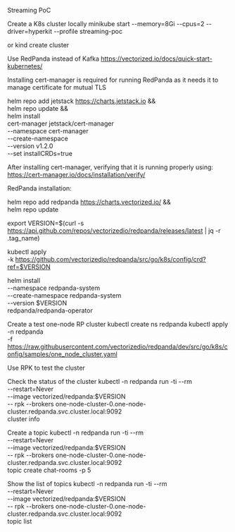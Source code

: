 Streaming PoC

Create a K8s cluster locally
minikube start --memory=8Gi --cpus=2 --driver=hyperkit --profile streaming-poc

or
kind create cluster

Use RedPanda instead of Kafka
https://vectorized.io/docs/quick-start-kubernetes/

Installing cert-manager is required for running RedPanda as it needs it to manage certificate for mutual TLS

helm repo add jetstack https://charts.jetstack.io && \
helm repo update && \
helm install \
  cert-manager jetstack/cert-manager \
  --namespace cert-manager \
  --create-namespace \
  --version v1.2.0 \
  --set installCRDs=true

After installing cert-manager, verifying that it is running properly using:
https://cert-manager.io/docs/installation/verify/

RedPanda installation:

helm repo add redpanda https://charts.vectorized.io/ && \
helm repo update

export VERSION=$(curl -s https://api.github.com/repos/vectorizedio/redpanda/releases/latest | jq -r .tag_name)

kubectl apply \
-k https://github.com/vectorizedio/redpanda/src/go/k8s/config/crd?ref=$VERSION

helm install \
--namespace redpanda-system \
--create-namespace redpanda-system \
--version $VERSION \
redpanda/redpanda-operator

Create a test one-node RP cluster
kubectl create ns redpanda
kubectl apply \
-n redpanda \
-f https://raw.githubusercontent.com/vectorizedio/redpanda/dev/src/go/k8s/config/samples/one_node_cluster.yaml

Use RPK to test the cluster

Check the status of the cluster
kubectl -n redpanda run -ti --rm \
--restart=Never \
--image vectorized/redpanda:$VERSION \
-- rpk --brokers one-node-cluster-0.one-node-cluster.redpanda.svc.cluster.local:9092 \
cluster info

Create a topic
kubectl -n redpanda run -ti --rm \
--restart=Never \
--image vectorized/redpanda:$VERSION \
-- rpk --brokers one-node-cluster-0.one-node-cluster.redpanda.svc.cluster.local:9092 \
topic create chat-rooms -p 5

Show the list of topics
kubectl -n redpanda run -ti --rm \
--restart=Never \
--image vectorized/redpanda:$VERSION \
-- rpk --brokers one-node-cluster-0.one-node-cluster.redpanda.svc.cluster.local:9092 \
topic list

